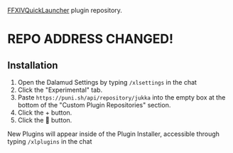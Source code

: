 [FFXIVQuickLauncher](https://github.com/goaaats/FFXIVQuickLauncher) plugin repository.

# REPO ADDRESS CHANGED!

## Installation
1. Open the Dalamud Settings by typing `/xlsettings` in the chat
1. Click the "Experimental" tab.
2. Paste `https://puni.sh/api/repository/jukka` into the empty box at the bottom of the "Custom Plugin Repositories" section.
3. Click the + button.
4. Click the 💾 button.

New Plugins will appear inside of the Plugin Installer, accessible through typing `/xlplugins` in the chat
